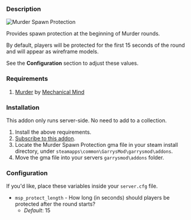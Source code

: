 ### Description

![Murder Spawn Protection](https://i.imgur.com/hh3pRyn.png)

Provides spawn protection at the beginning of Murder rounds.

By default, players will be protected for the first 15 seconds of the round and will appear as wireframe models.

See the **Configuration** section to adjust these values.

### Requirements

1. [Murder](https://steamcommunity.com/sharedfiles/filedetails/?id=187073946) by [Mechanical Mind](https://steamcommunity.com/id/mechanicalmind)

### Installation

This addon only runs server-side. No need to add to a collection.

1. Install the above requirements.
2. [Subscribe to this addon](https://steamcommunity.com/sharedfiles/filedetails/?id=1617160394).
3. Locate the Murder Spawn Protection gma file in your steam install directory, under `steamapps\common\GarrysMod\garrysmod\addons`.
4. Move the gma file into your servers `garrysmod\addons` folder.

### Configuration

If you'd like, place these variables inside your `server.cfg` file.

* `msp_protect_length` - How long (in seconds) should players be protected after the round starts?
  * *Default*: 15
